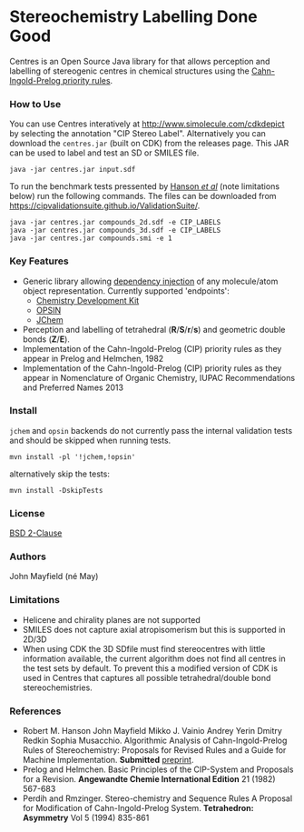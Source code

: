 # Stereochemistry Labelling Done Good

Centres is an Open Source Java library for that allows perception and labelling of stereogenic centres in chemical structures using the [Cahn-Ingold-Prelog priority rules](https://en.wikipedia.org/wiki/Cahn%E2%80%93Ingold%E2%80%93Prelog_priority_rules).

### How to Use

You can use Centres interatively at <a href="http://www.simolecule.com/cdkdepict">http://www.simolecule.com/cdkdepict</a> by selecting the annotation "CIP Stereo Label". Alternatively you can download the ``centres.jar`` (built on CDK) from the releases page. This JAR can be used to label and test an SD or SMILES file.

```
java -jar centres.jar input.sdf
```

To run the benchmark tests pressented by [Hanson *et al*](https://chemrxiv.org/articles/Algorithmic_Analysis_of_Cahn-Ingold-Prelog_Rules_of_Stereochemistry_Proposals_for_Revised_Rules_and_a_Guide_for_Machine_Implementation/6342881) (note limitations below) run the following commands. The files can be downloaded from https://cipvalidationsuite.github.io/ValidationSuite/.

```
java -jar centres.jar compounds_2d.sdf -e CIP_LABELS
java -jar centres.jar compounds_3d.sdf -e CIP_LABELS
java -jar centres.jar compounds.smi -e 1
```

### Key Features
* Generic library allowing [dependency injection](http://en.wikipedia.org/wiki/Dependency_injection) of any molecule/atom object representation. Currently
supported 'endpoints':
  * [Chemistry Development Kit](github.com/cdk/cdk)
  * [OPSIN](https://bitbucket.org/dan2097/opsin/)
  * [JChem](https://chemaxon.com/products/jchem-engines)
* Perception and labelling of tetrahedral (__R__/__S__/__r__/__s__) and geometric double bonds (__Z__/__E__).
* Implementation of the Cahn-Ingold-Prelog (CIP) priority rules as they appear in Prelog and Helmchen, 1982
* Implementation of the Cahn-Ingold-Prelog (CIP) priority rules as they appear in Nomenclature of Organic Chemistry, IUPAC Recommendations and Preferred Names 2013

### Install

`jchem` and `opsin` backends do not currently pass the internal validation tests and should be skipped when running tests.

```
mvn install -pl '!jchem,!opsin'
```

alternatively skip the tests:

```
mvn install -DskipTests
```

### License
[BSD 2-Clause](https://opensource.org/licenses/BSD-2-Clause)

### Authors
John Mayfield (né May)

### Limitations
 - Helicene and chirality planes are not supported
 - SMILES does not capture axial atropisomerism but this is supported in 2D/3D
 - When using CDK the 3D SDfile must find stereocentres with little information available, the current algorithm does not find all centres in the test sets by default. To prevent this a modified version of CDK is used in Centres that captures all possible tetrahedral/double bond stereochemistries.

### References
* Robert M. Hanson John Mayfield Mikko J. Vainio Andrey Yerin Dmitry Redkin Sophia Musacchio. Algorithmic Analysis of Cahn-Ingold-Prelog Rules of Stereochemistry: Proposals for Revised Rules and a Guide for Machine Implementation. __Submitted__ [preprint](https://chemrxiv.org/articles/Algorithmic_Analysis_of_Cahn-Ingold-Prelog_Rules_of_Stereochemistry_Proposals_for_Revised_Rules_and_a_Guide_for_Machine_Implementation/6342881).
* Prelog and Helmchen. Basic Principles of the CIP-System and Proposals for a Revision. __Angewandte Chemie International Edition__ 21 (1982) 567-683
* Perdih and Rmzinger. Stereo-chemistry and Sequence Rules A Proposal for Modification of Cahn-Ingold-Prelog System. __Tetrahedron: Asymmetry__ Vol 5 (1994) 835-861
